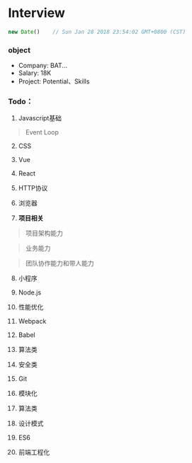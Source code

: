 # Interview
```js
new Date()    // Sun Jan 28 2018 23:54:02 GMT+0800 (CST)
```
### object
* Company: BAT...
* Salary: 18K
* Project: Potential、Skills

### Todo：
1. Javascript基础
> Event Loop

2. CSS

3. Vue

4. React

5. HTTP协议

6. 浏览器

7. **项目相关**
> 项目架构能力

> 业务能力

> 团队协作能力和带人能力

8. 小程序

9. Node.js

10. 性能优化

11. Webpack

12. Babel

13. 算法类

14. 安全类

15. Git

16. 模块化

17. 算法类

18. 设计模式

19. ES6

20. 前端工程化

